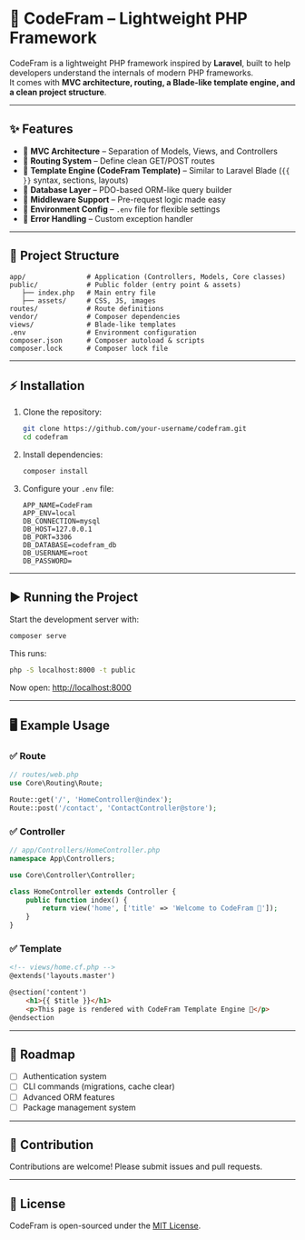 # 🚀 CodeFram – Lightweight PHP Framework

CodeFram is a lightweight PHP framework inspired by **Laravel**, built to help developers understand the internals of modern PHP frameworks.  
It comes with **MVC architecture, routing, a Blade-like template engine, and a clean project structure**.

---

## ✨ Features
- 🔹 **MVC Architecture** – Separation of Models, Views, and Controllers  
- 🔹 **Routing System** – Define clean GET/POST routes  
- 🔹 **Template Engine (CodeFram Template)** – Similar to Laravel Blade (`{{ }}` syntax, sections, layouts)  
- 🔹 **Database Layer** – PDO-based ORM-like query builder  
- 🔹 **Middleware Support** – Pre-request logic made easy  
- 🔹 **Environment Config** – `.env` file for flexible settings  
- 🔹 **Error Handling** – Custom exception handler  

---

## 📂 Project Structure
```
app/               # Application (Controllers, Models, Core classes)
public/            # Public folder (entry point & assets)
   ├── index.php   # Main entry file
   ├── assets/     # CSS, JS, images
routes/            # Route definitions
vendor/            # Composer dependencies
views/             # Blade-like templates
.env               # Environment configuration
composer.json      # Composer autoload & scripts
composer.lock      # Composer lock file
```

---

## ⚡ Installation
1. Clone the repository:
   ```bash
   git clone https://github.com/your-username/codefram.git
   cd codefram
   ```

2. Install dependencies:
   ```bash
   composer install
   ```

3. Configure your `.env` file:
   ```env
   APP_NAME=CodeFram
   APP_ENV=local
   DB_CONNECTION=mysql
   DB_HOST=127.0.0.1
   DB_PORT=3306
   DB_DATABASE=codefram_db
   DB_USERNAME=root
   DB_PASSWORD=
   ```

---

## ▶️ Running the Project
Start the development server with:

```bash
composer serve
```

This runs:

```bash
php -S localhost:8000 -t public
```

Now open: [http://localhost:8000](http://localhost:8000)

---

## 🖥️ Example Usage

### ✅ Route
```php
// routes/web.php
use Core\Routing\Route;

Route::get('/', 'HomeController@index');
Route::post('/contact', 'ContactController@store');
```

### ✅ Controller
```php
// app/Controllers/HomeController.php
namespace App\Controllers;

use Core\Controller\Controller;

class HomeController extends Controller {
    public function index() {
        return view('home', ['title' => 'Welcome to CodeFram 🚀']);
    }
}
```

### ✅ Template
```html
<!-- views/home.cf.php -->
@extends('layouts.master')

@section('content')
    <h1>{{ $title }}</h1>
    <p>This page is rendered with CodeFram Template Engine 🚀</p>
@endsection
```

---

## 📌 Roadmap
- [ ] Authentication system  
- [ ] CLI commands (migrations, cache clear)  
- [ ] Advanced ORM features  
- [ ] Package management system  

---

## 🤝 Contribution
Contributions are welcome! Please submit issues and pull requests.

---

## 📄 License
CodeFram is open-sourced under the [MIT License](LICENSE).
